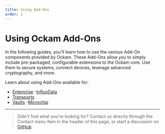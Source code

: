 ```yaml
---
title: Using Add-Ons
order: 1
---
```


# Using Ockam Add-Ons

In the following guides, you'll learn how to use the various Add-On components provided by Ockam.
These Add-Ons allow you to simply include pre-packaged, configurable extensions to the Ockam core.
Use them to secure systems, connect devices, leverage advanced cryptography, and more.

Learn about using Add-Ons available for:
- [Enterprise](/learn/how-to-guides/using-add-ons/enterprise)
  -[InfluxData](/learn/how-to-guides/using-add-ons/enterprise/influxdb/)
- [Transports](/learn/how-to-guides/using-add-ons/transports)
- [Vaults](/learn/how-to-guides/using-add-ons/vaults)
  -[Microchip](/learn/how-to-guides/using-add-ons/enterprise/microchip)

---

> Didn't find what you're looking for?
> Contact us directly through the Contact menu item in the header of this page,
> or start a discussion on [GitHub](https://github.com/ockam-network/ockam/discussions).
